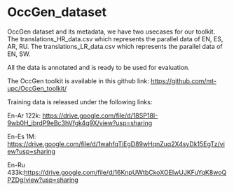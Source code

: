# OccGen_dataset
OccGen dataset and its metadata, we have two usecases for our toolkit.
The translations_HR_data.csv which represents the parallel data of EN, ES, AR, RU.
The translations_LR_data.csv which represents the parallel data of EN, SW.

All the data is annotated and is ready to be used for evaluation.



The OccGen toolkit is available in this github link:
https://github.com/mt-upc/OccGen_toolkit/


Training data is released under the following links:

En-Ar 122k: https://drive.google.com/file/d/18SP18I-9wb0H_ibrdP9eBc3hVfgk4q9X/view?usp=sharing

En-Es 1M: https://drive.google.com/file/d/1wahfqTiEgD89wHqnZuq2X4syDk15EgTz/view?usp=sharing

En-Ru 433k:https://drive.google.com/file/d/16KnpUWtbCkoXOEIwUJKFuYqK8woQPZDg/view?usp=sharing
